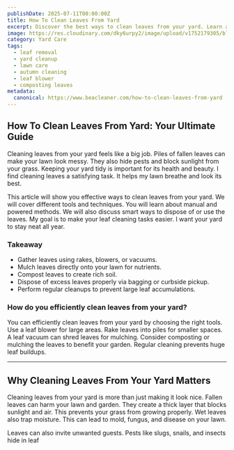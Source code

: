 ```yaml
---
publishDate: 2025-07-11T00:00:00Z
title: How To Clean Leaves From Yard
excerpt: Discover the best ways to clean leaves from your yard. Learn about tools, techniques, and eco-friendly disposal methods for a tidy lawn.
image: https://res.cloudinary.com/dky6urpy2/image/upload/v1752179305/blog_image_1752179305_pmydgh.webp
category: Yard Care
tags:
  - leaf removal
  - yard cleanup
  - lawn care
  - autumn cleaning
  - leaf blower
  - composting leaves
metadata:
  canonical: https://www.beacleaner.com/how-to-clean-leaves-from-yard
---
```


## How To Clean Leaves From Yard: Your Ultimate Guide

Cleaning leaves from your yard feels like a big job. Piles of fallen leaves can make your lawn look messy. They also hide pests and block sunlight from your grass. Keeping your yard tidy is important for its health and beauty. I find cleaning leaves a satisfying task. It helps my lawn breathe and look its best.

This article will show you effective ways to clean leaves from your yard. We will cover different tools and techniques. You will learn about manual and powered methods. We will also discuss smart ways to dispose of or use the leaves. My goal is to make your leaf cleaning tasks easier. I want your yard to stay neat all year.

### Takeaway

*   Gather leaves using rakes, blowers, or vacuums.
*   Mulch leaves directly onto your lawn for nutrients.
*   Compost leaves to create rich soil.
*   Dispose of excess leaves properly via bagging or curbside pickup.
*   Perform regular cleanups to prevent large leaf accumulations.

### How do you efficiently clean leaves from your yard?

You can efficiently clean leaves from your yard by choosing the right tools. Use a leaf blower for large areas. Rake leaves into piles for smaller spaces. A leaf vacuum can shred leaves for mulching. Consider composting or mulching the leaves to benefit your garden. Regular cleaning prevents huge leaf buildups.

---

## Why Cleaning Leaves From Your Yard Matters

Cleaning leaves from your yard is more than just making it look nice. Fallen leaves can harm your lawn and garden. They create a thick layer that blocks sunlight and air. This prevents your grass from growing properly. Wet leaves also trap moisture. This can lead to mold, fungus, and disease on your lawn.

Leaves can also invite unwanted guests. Pests like slugs, snails, and insects hide in leaf